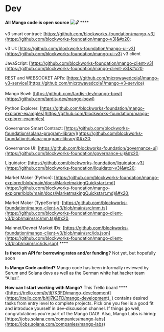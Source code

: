 # Dev

**All Mango code is open source** ![🔓](https://discord.com/assets/8b7eb8b25468313916d2e5ec3727cd2d.svg) **** 

v3 smart contract: [https://github.com/blockworks-foundation/mango-v3](https://github.com/blockworks-foundation/mango-v3)&#x20;

v3 UI: [https://github.com/blockworks-foundation/mango-ui-v3](https://github.com/blockworks-foundation/mango-ui-v3) v3 client&#x20;

JavaScript: [https://github.com/blockworks-foundation/mango-client-v3](https://github.com/blockworks-foundation/mango-client-v3)&#x20;

REST and WEBSOCKET API’s: [https://github.com/microwavedcola1/mango-v3-service](https://github.com/microwavedcola1/mango-v3-service)    \
\
Mango Bowl: [https://github.com/tardis-dev/mango-bowl](https://github.com/tardis-dev/mango-bowl)

Python Explorer: [https://github.com/blockworks-foundation/mango-explorer-examples](https://github.com/blockworks-foundation/mango-explorer-examples)   &#x20;

Governance Smart Contract: [https://github.com/blockworks-foundation/solana-program-library](https://github.com/blockworks-foundation/solana-program-library)&#x20;

Governance UI: [https://github.com/blockworks-foundation/governance-ui](https://github.com/blockworks-foundation/governance-ui)&#x20;

Liquidator: [https://github.com/blockworks-foundation/liquidator-v3](https://github.com/blockworks-foundation/liquidator-v3)&#x20;

Market Maker (Python): [https://github.com/blockworks-foundation/mango-explorer/blob/main/docs/MarketmakingQuickstart.md](https://github.com/blockworks-foundation/mango-explorer/blob/main/docs/MarketmakingQuickstart.md)&#x20;

Market Maker (TypeScript): [https://github.com/blockworks-foundation/mango-client-v3/blob/main/src/mm.ts](https://github.com/blockworks-foundation/mango-client-v3/blob/main/src/mm.ts)&#x20;

Mainnet/Devnet Market IDs: [https://github.com/blockworks-foundation/mango-client-v3/blob/main/src/ids.json](https://github.com/blockworks-foundation/mango-client-v3/blob/main/src/ids.json) **** 

**Is there an API for borrowing rates and/or funding?** Not yet, but hopefully soon&#x20;

**Is Mango Code audited?** Mango code has been informally reviewed by Serum and Solana devs as well as the German white hat hacker team “Alles!’.  &#x20;

**How can I start working with Mango?** This Trello board **** ([https://trello.com/b/tIj7K3FD/mango-development](https://trello.com/b/tIj7K3FD/mango-development)  ) contains desired tasks from entry level to complete projects. Pick one you feel is a good fit and introduce yourself in dev-discussion channel. If things go well, congratulations you’re part of the Mango DAO!  Also, Mango Labs is hiring: [https://jobs.solana.com/companies/mango-labs](https://jobs.solana.com/companies/mango-labs)
